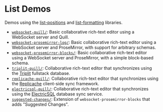 # List Demos

Demos using the [list-positions](https://github.com/mweidner037/list-positions#readme) and [list-formatting](https://github.com/mweidner037/list-formatting#readme) libraries.

- [`websocket-quill/`](./websocket-quill#readme): Basic collaborative rich-text editor using a WebSocket server and Quill.
- [`websocket-prosemirror-log/`](./websocket-prosemirror-log#readme): Basic collaborative rich-text editor using a WebSocket server and ProseMirror, with support for arbitrary schemas.
- [`websocket-prosemirror-blocks/`](./websocket-prosemirror-blocks#readme): Basic collaborative rich-text editor using a WebSocket server and ProseMirror, with a simple block-based schema.
- [`triplit-quill/`](./triplit-quill#readme): Collaborative rich-text editor that synchronizes using the [Triplit](https://www.triplit.dev/) fullstack database.
- [`replicache-quill/`](./replicache-quill#readme): Collaborative rich-text editor that synchronizes using the [Replicache](https://replicache.dev/) client-side sync framework.
- [`electricsql-quill/`](./electricsql-quill#readme): Collaborative rich-text editor that synchronizes using the [ElectricSQL](https://electric-sql.com/) database sync service.
- [`suggested-changes/`](./suggested-changes/#readme): Extension of `websocket-prosemirror-blocks` that adds "Suggested Changes".
